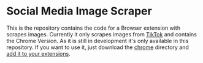 # Social Media Image Scraper

This is the repository contains the code for a Browser extension with scrapes images. Currently it only scrapes images
from [TikTok](https://www.tiktok.com) and contains the Chrome Version. As it is still in development it's only
available in this repository. If you want to use it, just download the [chrome](./chrome) directory and
[add it to your extensions](https://developer.chrome.com/docs/extensions/mv3/getstarted/development-basics/#load-unpacked).
